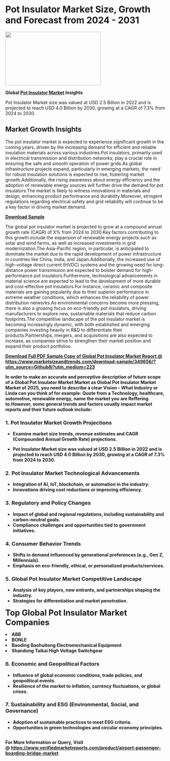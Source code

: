 <H1>Pot Insulator Market Size, Growth and Forecast from 2024 - 2031</H1><img class="aligncenter size-medium wp-image-584254" src="https://thirdeyenews.in/wp-content/uploads/2024/09/Global-Market-Research-300x168.jpeg" alt="" width="300" height="168" /><p><strong>Global&nbsp;<a href="https://www.marketsizeandtrends.com/download-sample/349656/?utm_source=Github8j?utm_medium=223">Pot Insulator Market</a> Insights</strong></p><p>Pot Insulator Market size was valued at USD 2.5 Billion in 2022 and is projected to reach USD 4.0 Billion by 2030, growing at a CAGR of 7.3% from 2024 to 2030.</p><p><h2>Market Growth Insights</h2> <p>The pot insulator market is expected to experience significant growth in the coming years, driven by the increasing demand for efficient and reliable insulation materials across various industries.Pot insulators, primarily used in electrical transmission and distribution networks, play a crucial role in ensuring the safe and smooth operation of power grids.As global infrastructure projects expand, particularly in emerging markets, the need for robust insulation solutions is expected to rise, fostering market growth.Additionally, the rising awareness about energy efficiency and the adoption of renewable energy sources will further drive the demand for pot insulators.The market is likely to witness innovations in materials and design, enhancing product performance and durability.Moreover, stringent regulations regarding electrical safety and grid reliability will continue to be a key factor in driving market demand.</p> <p><strong><a href="#">Download Sample</a></strong></p> <p>The global pot insulator market is projected to grow at a compound annual growth rate (CAGR) of X% from 2024 to 2030.Key factors contributing to this growth include the expansion of renewable energy projects such as solar and wind farms, as well as increased investments in grid modernization.The Asia-Pacific region, in particular, is anticipated to dominate the market due to the rapid development of power infrastructure in countries like China, India, and Japan.Additionally, the increased use of high-voltage direct current (HVDC) systems and the growing need for long-distance power transmission are expected to bolster demand for high-performance pot insulators.Furthermore, technological advancements in material science are expected to lead to the development of more durable and cost-effective pot insulators.For instance, ceramic and composite materials are gaining popularity due to their superior performance in extreme weather conditions, which enhances the reliability of power distribution networks.As environmental concerns become more pressing, there is also a growing focus on eco-friendly pot insulators, driving manufacturers to explore new, sustainable materials that reduce carbon footprints.The competitive landscape of the pot insulator market is becoming increasingly dynamic, with both established and emerging companies investing heavily in R&D to differentiate their products.Partnerships, mergers, and acquisitions are also expected to increase, as companies strive to strengthen their market position and expand their product portfolios.<p><strong><a href="#"></p><p><span class=""><strong>Download Full PDF Sample Copy of Global Pot Insulator Market Report</strong> @ <a href="https://www.marketsizeandtrends.com/download-sample/349656/?utm_source=Github8j?utm_medium=223" target="_blank">https://www.marketsizeandtrends.com/download-sample/349656/?utm_source=Github8j?utm_medium=223</a></span></p><p>In order to make an accurate and perceptive description of future scope of a Global&nbsp;Pot Insulator Market Market as Global&nbsp;Pot Insulator Market Market of 2025, you need to describe a clear Vision &ndash; What Industry or Linda can you think of for example: Quote from a Technology, healthcare, automotive, renewable energy, name the market you are Reffering to.However, some general trends and factors usually impact market reports and their future outlook include:</p><h3>1.&nbsp;<strong>Pot Insulator Market Growth Projections</strong></h3><ul><li>Examine market size trends, revenue estimates and CAGR (Compounded Annual Growth Rate) projections.</li><li><p>Pot Insulator Market size was valued at USD 2.5 Billion in 2022 and is projected to reach USD 4.0 Billion by 2030, growing at a CAGR of 7.3% from 2024 to 2030.</p></li></ul><h3>2.&nbsp;<strong>Pot Insulator Market Technological Advancements</strong></h3><ul><li>Integration of AI, IoT, blockchain, or automation in the industry.</li><li>Innovations driving cost reductions or improving efficiency.</li></ul><h3>3.&nbsp;<strong>Regulatory and Policy Changes</strong></h3><ul><li>Impact of global and regional regulations, including sustainability and carbon-neutral goals.</li><li>Compliance challenges and opportunities tied to government initiatives.</li></ul><h3>4.&nbsp;<strong>Consumer Behavior Trends</strong></h3><ul><li>Shifts in demand influenced by generational preferences (e.g., Gen Z, Millennials).</li><li>Emphasis on eco-friendly, ethical, or personalized products/services.</li></ul><h3>5.&nbsp;<strong>Global Pot Insulator Market Competitive Landscape</strong></h3><ul><li>Analysis of key players, new entrants, and partnerships shaping the industry.</li><li>Strategies for differentiation and market penetration.</li></ul><p data-pm-slice="1 1 []"><span style="color: inherit; font-family: inherit; font-size: 25px;">Top Global Pot Insulator Market Companies</span></p><div class="" data-test-id=""><p><li>ABB</li><li> BONLE</li><li> Baoding Baohuitong Electromechanical Equipment</li><li> Shandong Taikai High Voltage Switchgear</li></p></div><h3>6.&nbsp;<strong>Economic and Geopolitical Factors</strong></h3><ul><li>Influence of global economic conditions, trade policies, and geopolitical events.</li><li>Resilience of the market to inflation, currency fluctuations, or global crises.</li></ul><h3>7.&nbsp;<strong>Sustainability and ESG (Environmental, Social, and Governance)</strong></h3><ul><li>Adoption of sustainable practices to meet ESG criteria.</li><li>Opportunities in green technologies and circular economy principles.</li></ul><h2><strong style="font-size: 14px;">For More Information or Query, Visit @&nbsp;</strong><a style="background-color: #ffffff; font-size: 14px;" href="https://www.marketsizeandtrends.com/report/pot-insulator-market/" target="_blank">https://www.verifiedmarketreports.com/product/airport-passenger-boarding-bridge-market</a></h2>